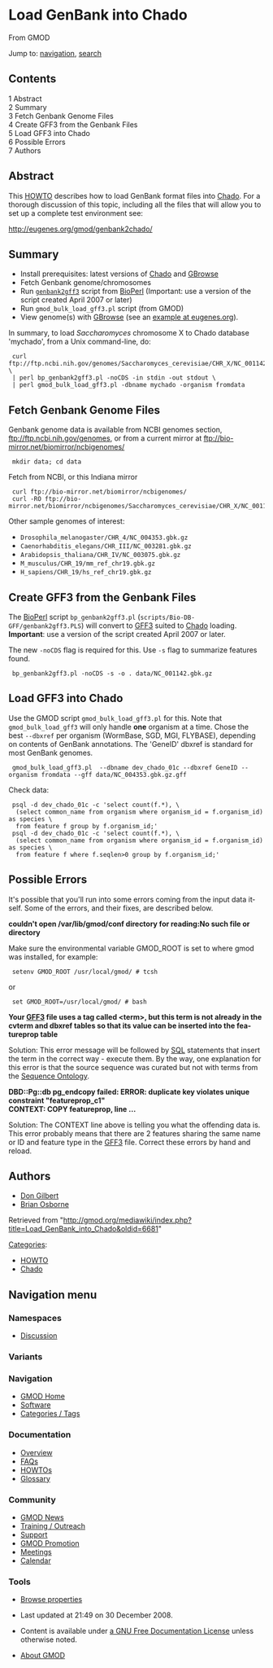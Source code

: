 <div id="mw-page-base" class="noprint">

</div>

<div id="mw-head-base" class="noprint">

</div>

<div id="content" class="mw-body" role="main">

<span id="top"></span>

<div id="mw-js-message" style="display:none;">

</div>



# <span dir="auto">Load GenBank into Chado</span>

<div id="bodyContent">

<div id="siteSub">

From GMOD

</div>

<div id="contentSub">

</div>

<div id="jump-to-nav" class="mw-jump">

Jump to: [navigation](#mw-navigation), [search](#p-search)

</div>

<div id="mw-content-text" class="mw-content-ltr" lang="en" dir="ltr">

<div id="toc" class="toc">

<div id="toctitle">

## Contents

</div>

- [<span class="tocnumber">1</span>
  <span class="toctext">Abstract</span>](#Abstract)
- [<span class="tocnumber">2</span>
  <span class="toctext">Summary</span>](#Summary)
- [<span class="tocnumber">3</span> <span class="toctext">Fetch Genbank
  Genome Files</span>](#Fetch_Genbank_Genome_Files)
- [<span class="tocnumber">4</span> <span class="toctext">Create GFF3
  from the Genbank Files</span>](#Create_GFF3_from_the_Genbank_Files)
- [<span class="tocnumber">5</span> <span class="toctext">Load GFF3 into
  Chado</span>](#Load_GFF3_into_Chado)
- [<span class="tocnumber">6</span> <span class="toctext">Possible
  Errors</span>](#Possible_Errors)
- [<span class="tocnumber">7</span>
  <span class="toctext">Authors</span>](#Authors)

</div>

## <span id="Abstract" class="mw-headline">Abstract</span>

This [HOWTO](Category%3AHOWTO "Category%3AHOWTO") describes how to load
GenBank format files into
<a href="Chado" class="mw-redirect" title="Chado">Chado</a>. For a
thorough discussion of this topic, including all the files that will
allow you to set up a complete test environment see:

<a href="http://eugenes.org/gmod/genbank2chado/" class="external free"
rel="nofollow">http://eugenes.org/gmod/genbank2chado/</a>

  

## <span id="Summary" class="mw-headline">Summary</span>

- Install prerequisites: latest versions of
  <a href="Chado" class="mw-redirect" title="Chado">Chado</a> and
  [GBrowse](GBrowse.1 "GBrowse")
- Fetch Genbank genome/chromosomes
- Run <a
  href="http://code.open-bio.org/svnweb/index.cgi/bioperl/view/bioperl-live/trunk/scripts/Bio-DB-GFF/genbank2gff3.PLS"
  class="external text" rel="nofollow"><code>genbank2gff3</code></a>
  script from [BioPerl](BioPerl "BioPerl") (Important: use a version of
  the script created April 2007 or later)
- Run `gmod_bulk_load_gff3.pl` script (from GMOD)
- View genome(s) with [GBrowse](GBrowse.1 "GBrowse") (see an <a
  href="http://server3.eugenes.org/cgi-bin/gmod01/gbrowse/dev_chado_ggb/"
  class="external text" rel="nofollow">example at eugenes.org</a>).

In summary, to load *Saccharomyces* chromosome X to Chado database
'mychado', from a Unix command-line, do:

     curl ftp://ftp.ncbi.nih.gov/genomes/Saccharomyces_cerevisiae/CHR_X/NC_001142.gbk \
     | perl bp_genbank2gff3.pl -noCDS -in stdin -out stdout \
     | perl gmod_bulk_load_gff3.pl -dbname mychado -organism fromdata

## <span id="Fetch_Genbank_Genome_Files" class="mw-headline">Fetch Genbank Genome Files</span>

Genbank genome data is available from NCBI genomes section,
<a href="ftp://ftp.ncbi.nih.gov/genomes" class="external free"
rel="nofollow">ftp://ftp.ncbi.nih.gov/genomes</a>, or from a current
mirror at <a href="ftp://bio-mirror.net/biomirror/ncbigenomes/"
class="external free"
rel="nofollow">ftp://bio-mirror.net/biomirror/ncbigenomes/</a>

     mkdir data; cd data

Fetch from NCBI, or this Indiana mirror

     curl ftp://bio-mirror.net/biomirror/ncbigenomes/
     curl -RO ftp://bio-mirror.net/biomirror/ncbigenomes/Saccharomyces_cerevisiae/CHR_X/NC_001142.gbk.gz

Other sample genomes of interest:

- `Drosophila_melanogaster/CHR_4/NC_004353.gbk.gz`
- `Caenorhabditis_elegans/CHR_III/NC_003281.gbk.gz`
- `Arabidopsis_thaliana/CHR_IV/NC_003075.gbk.gz`
- `M_musculus/CHR_19/mm_ref_chr19.gbk.gz`
- `H_sapiens/CHR_19/hs_ref_chr19.gbk.gz`

  

## <span id="Create_GFF3_from_the_Genbank_Files" class="mw-headline">Create GFF3 from the Genbank Files</span>

The [BioPerl](BioPerl "BioPerl") script `bp_genbank2gff3.pl`
(`scripts/Bio-DB-GFF/genbank2gff3.PLS`) will convert to
[GFF3](GFF3 "GFF3") suited to
<a href="Chado" class="mw-redirect" title="Chado">Chado</a> loading.
**Important**: use a version of the script created April 2007 or later.

The new `-noCDS` flag is required for this. Use `-s` flag to summarize
features found.

     bp_genbank2gff3.pl -noCDS -s -o . data/NC_001142.gbk.gz

  

## <span id="Load_GFF3_into_Chado" class="mw-headline">Load GFF3 into Chado</span>

Use the GMOD script `gmod_bulk_load_gff3.pl` for this. Note that
`gmod_bulk_load_gff3` will only handle **one** organism at a time. Chose
the best `--dbxref` per organism (WormBase, SGD, MGI, FLYBASE),
depending on contents of GenBank annotations. The 'GeneID' dbxref is
standard for most GenBank genomes.

     gmod_bulk_load_gff3.pl  --dbname dev_chado_01c --dbxref GeneID --organism fromdata --gff data/NC_004353.gbk.gz.gff

Check data:

     psql -d dev_chado_01c -c 'select count(f.*), \
      (select common_name from organism where organism_id = f.organism_id) as species \
      from feature f group by f.organism_id;'
     psql -d dev_chado_01c -c 'select count(f.*), \
      (select common_name from organism where organism_id = f.organism_id) as species \
      from feature f where f.seqlen>0 group by f.organism_id;'

  

## <span id="Possible_Errors" class="mw-headline">Possible Errors</span>

It's possible that you'll run into some errors coming from the input
data itself. Some of the errors, and their fixes, are described below.

  
**couldn't open /var/lib/gmod/conf directory for reading:No such file or
directory**

Make sure the environmental variable GMOD_ROOT is set to where gmod was
installed, for example:

     setenv GMOD_ROOT /usr/local/gmod/ # tcsh

or

     set GMOD_ROOT=/usr/local/gmod/ # bash

  
**Your [GFF3](GFF3 "GFF3") file uses a tag called \<term\>, but this
term is not already in the cvterm and dbxref tables so that its value
can be inserted into the featureprop table**

Solution: This error message will be followed by
[SQL](Glossary#SQL "Glossary") statements that insert the term in the
correct way - execute them. By the way, one explanation for this error
is that the source sequence was curated but not with terms from the
<a href="http://sequenceontology.org" class="external text"
rel="nofollow">Sequence Ontology</a>.

  
**DBD::Pg::db pg_endcopy failed: ERROR: duplicate key violates unique
constraint "featureprop_c1"**  
**CONTEXT: COPY featureprop, line ...**

Solution: The CONTEXT line above is telling you what the offending data
is. This error probably means that there are 2 features sharing the same
name or ID and feature type in the [GFF3](GFF3 "GFF3") file. Correct
these errors by hand and reload.

## <span id="Authors" class="mw-headline">Authors</span>

- [Don Gilbert](User%3ADongilbert "User%3ADongilbert")
- <a href="http://www.bioperl.org/wiki/Brian_Osborne" class="extiw"
  title="bp:Brian Osborne">Brian Osborne</a>

</div>

<div class="printfooter">

Retrieved from
"<http://gmod.org/mediawiki/index.php?title=Load_GenBank_into_Chado&oldid=6681>"

</div>

<div id="catlinks" class="catlinks">

<div id="mw-normal-catlinks" class="mw-normal-catlinks">

[Categories](Special%3ACategories "Special%3ACategories"):

- [HOWTO](Category%3AHOWTO "Category%3AHOWTO")
- [Chado](Category%3AChado "Category%3AChado")

</div>

</div>

<div class="visualClear">

</div>

</div>

</div>

<div id="mw-navigation">

## Navigation menu

<div id="mw-head">



<div id="left-navigation">

<div id="p-namespaces" class="vectorTabs" role="navigation"
aria-labelledby="p-namespaces-label">

### Namespaces


- <span id="ca-talk"><a
  href="http://gmod.org/mediawiki/index.php?title=Talk:Load_GenBank_into_Chado&amp;action=edit&amp;redlink=1"
  accesskey="t"
  title="Discussion about the content page [t]">Discussion</a></span>

</div>

<div id="p-variants" class="vectorMenu emptyPortlet" role="navigation"
aria-labelledby="p-variants-label">

### 

### Variants[](#)

<div class="menu">

</div>

</div>

</div>





</div>

</div>

</div>

<div id="mw-panel">

<div id="p-logo" role="banner">

<a href="Main_Page"
style="background-image: url(../images/GMOD-cogs.png);"
title="Visit the main page"></a>

</div>

<div id="p-Navigation" class="portal" role="navigation"
aria-labelledby="p-Navigation-label">

### Navigation

<div class="body">

- <span id="n-GMOD-Home">[GMOD Home](Main_Page)</span>
- <span id="n-Software">[Software](GMOD_Components)</span>
- <span id="n-Categories-.2F-Tags">[Categories /
  Tags](Categories)</span>

</div>

</div>

<div id="p-Documentation" class="portal" role="navigation"
aria-labelledby="p-Documentation-label">

### Documentation

<div class="body">

- <span id="n-Overview">[Overview](Overview)</span>
- <span id="n-FAQs">[FAQs](Category%3AFAQ)</span>
- <span id="n-HOWTOs">[HOWTOs](Category%3AHOWTO)</span>
- <span id="n-Glossary">[Glossary](Glossary)</span>

</div>

</div>

<div id="p-Community" class="portal" role="navigation"
aria-labelledby="p-Community-label">

### Community

<div class="body">

- <span id="n-GMOD-News">[GMOD News](GMOD_News)</span>
- <span id="n-Training-.2F-Outreach">[Training /
  Outreach](Training_and_Outreach)</span>
- <span id="n-Support">[Support](Support)</span>
- <span id="n-GMOD-Promotion">[GMOD Promotion](GMOD_Promotion)</span>
- <span id="n-Meetings">[Meetings](Meetings)</span>
- <span id="n-Calendar">[Calendar](Calendar)</span>

</div>

</div>

<div id="p-tb" class="portal" role="navigation"
aria-labelledby="p-tb-label">

### Tools

<div class="body">


- <span id="t-smwbrowselink"><a href="Special%3ABrowse/Load_GenBank_into_Chado" rel="smw-browse">Browse
  properties</a></span>


</div>

</div>

</div>

</div>

<div id="footer" role="contentinfo">

- <span id="footer-info-lastmod">Last updated at 21:49 on 30 December
  2008.</span>
<!-- - <span id="footer-info-viewcount">53,382 page views.</span> -->
- <span id="footer-info-copyright">Content is available under
  <a href="http://www.gnu.org/licenses/fdl-1.3.html" class="external"
  rel="nofollow">a GNU Free Documentation License</a> unless otherwise
  noted.</span>

<!-- -->

- <span id="footer-places-about">[About
  GMOD](GMOD%3AAbout "GMOD%3AAbout")</span>

<!-- -->






</div>
